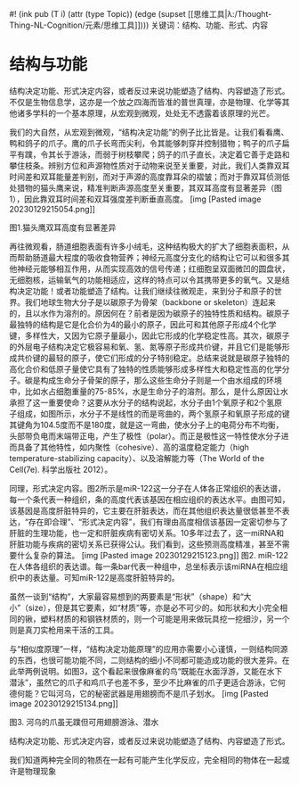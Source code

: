 #! (ink pub (T i) (attr (type Topic)) (edge (supset [[思维工具|λ:/Thought-Thing-NL-Cognition/元素/思维工具]])))
关键词：结构、功能、形式、内容



# 结构与功能

结构决定功能、形式决定内容，或者反过来说功能塑造了结构、内容塑造了形式。不仅是生物信息学，这亦是一个放之四海而皆准的普世真理，亦是物理、化学等其他诸多学科的一个基本原理，从宏观到微观，处处无不透露着该原理的光芒。

我们的大自然，从宏观到微观，“结构决定功能”的例子比比皆是。让我们看看鹰、鸭和鸽子的爪子。鹰的爪子长弯而尖利，令其能够刺穿并控制猎物；鸭子的爪子扁平有蹼，令其长于游泳，而弱于树枝攀爬；鸽子的爪子直长，决定着它善于走路和攀住枝条。辨别方位和声源物性质对于动物来说至关重要，对此，我们人类靠双耳时间差和双耳能量差判别，而对于声源的高度靠耳朵的褶皱；而对于靠双耳侦测低处猎物的猫头鹰来说，精准判断声源高度至关重要，其双耳高度有显著差异（图1），因此靠双耳时间差和双耳强度差判断垂直高度。
[img [Pasted image 20230129215054.png]]

图1.猫头鹰双耳高度有显著差异

再往微观看，肠道细胞表面有许多小绒毛，这种结构极大的扩大了细胞表面积，从而帮助肠道最大程度的吸收食物营养；神经元高度分支化的结构让它可以和很多其他神经元能够相互作用，从而实现高效的信号传递；红细胞呈双面微凹的圆盘状，无细胞核，运输氧气的功能相适应，这样的特点可以令其携带更多的氧气。又是结构决定功能！或者功能塑造了结构。让我们继续往微观走，来到分子和原子的世界。我们地球生物大分子是以碳原子为骨架（backbone or skeleton）连起来的，且以水作为溶剂的。原因何在？前者是因为碳原子的独特性质和结构。碳原子最独特的结构是它是化合价为4的最小的原子，因此可和其他原子形成4个化学键，多样性大，又因为它原子量最小，因此它形成的化学稳定性高。其次，碳原子的外层电子结构决定它极容易和氧、氢、氮等原子形成共价键，并且它们是能够形成共价键的最轻的原子，使它们形成的分子特别稳定。总结来说就是碳原子独特的高化合价和低原子量使它具有了独特的性质能够形成多样性大和稳定性高的化学分子。碳是构成生命分子骨架的原子，那么这些生命分子则是一个由水组成的环境中，比如水占细胞重量的75-85%，水是生命分子的溶剂。那么，是什么原因让水承担了这一重要使命？这要从水分子的结构说起，水分子由1个氧原子和2个氢原子组成，如图所示，水分子不是线性的而是弯曲的，两个氢原子和氧原子形成的键其键角为104.5度而不是180度，就是这一弯曲，使水分子上的电荷分布不均衡，头部带负电而末端带正电，产生了极性（polar）。而正是极性这一特性使水分子进而具备了其他特性，如内聚性（cohesive）、高的温度稳定能力（high temperature-stabilizing capacity）、以及溶解能力等（The World of the Cell(7e). 科学出版社 2012）。

同理，形式决定内容。图2所示是miR-122这一分子在人体各正常组织的表达谱，每一个条代表一种组织，条的高度代表该基因在相应组织的表达水平。由图可知，该基因是高度肝脏特异的，它主要在肝脏表达，而在其他组织表达量很低甚至不表达，“存在即合理”、“形式决定内容”，我们有理由高度相信该基因一定密切参与了肝脏的生理功能，也一定和肝脏疾病有密切关系。10多年过去了，这一miRNA和肝脏功能与疾病的密切关系已获得公认。我们看到，这些预测高度精准，甚至不需要什么复杂的算法。
[img [Pasted image 20230129215123.png]]
图2. miR-122在人体各组织的表达谱。每一条bar代表一种组中，总坐标表示该miRNA在相应组织中的表达量。可知miR-122是高度肝脏特异的。

虽然一谈到“结构”，大家最容易想到的两要素是“形状”（shape）和“大小”（size），但是其它要素，如“材质”等，亦是必不可少的。如形状和大小完全相同的锹，塑料材质的和钢铁材质的，则一个可能是用来做玩具挖一挖细沙，另一个则是真刀实枪用来干活的工具。

与“相似度原理”一样，“结构决定功能原理”的应用亦需要小心谨慎，一则结构同源的东西，也很可能功能不同，二则结构的细小不同都可能造成功能的很大差异。在此举两例说明。如图3，这个看起来很像麻雀的鸟“既能在水面浮游，又能在水下潜泳”，虽然它的爪子和鸡爪子也差不多，至少不比麻雀的爪子更适合游泳，它何德何能？它叫河乌，它的秘密武器是用翅膀而不是爪子划水。
[img [Pasted image 20230129215134.png]]

图3. 河乌的爪虽无蹼但可用翅膀游泳、潜水



结构决定功能、形式决定内容，或者反过来说功能塑造了结构、内容塑造了形式。

我们知道两种完全同的物质在一起有可能产生化学反应，完全相同的物体在一起或许是物理现象